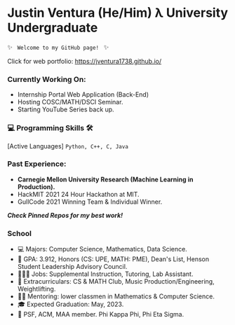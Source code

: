 # Justin Ventura (He/Him) λ University Undergraduate

✨ <code> Welcome to my GitHub page!
</code> ✨

Click for web portfolio: https://jventura1738.github.io/

### Currently Working On:
- Internship Portal Web Application (Back-End)
- Hosting COSC/MATH/DSCI Seminar.
- Starting YouTube Series back up.

### 💻 Programming Skills 🛠

[Active Languages] <code>Python, C++, C, Java</code>

### Past Experience:
- **Carnegie Mellon University Research (Machine Learning in Production).**
- HackMIT 2021 24 Hour Hackathon at MIT.
- GullCode 2021 Winning Team & Individual Winner.

***Check Pinned Repos for my best work!***

### School

- 💻 Majors: Computer Science, Mathematics, Data Science.
- 🧠 GPA: 3.912, Honors (CS: UPE, MATH: PME), Dean's List, Henson Student Leadership Advisory Council.
- 👨🏻‍💻 Jobs: Supplemental Instruction, Tutoring, Lab Assistant.
- 🤩 Extracurriculars: CS & MATH Club, Music Production/Engineering, Weightlifting.
- 👨‍🏫 Mentoring: lower classmen in Mathematics & Computer Science.
- 🎓 Expected Graduation: May, 2023.
- 🎩 PSF, ACM, MAA member.  Phi Kappa Phi, Phi Eta Sigma.
